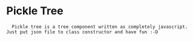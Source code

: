 #                 Pickle Tree 

      Pickle tree is a tree component written as completely javascript. Just put json file to class constructor and have fun :-D 

